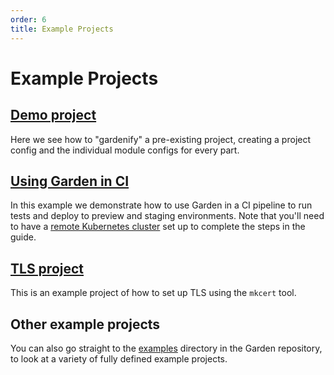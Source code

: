 ```yaml
---
order: 6
title: Example Projects
---
```

# Example Projects

## [Demo project](./demo-project.md)

Here we see how to "gardenify" a pre-existing project, creating a project config and the individual module configs for every part.

## [Using Garden in CI](./using-garden-in-ci.md)

In this example we demonstrate how to use Garden in a CI pipeline to run tests and deploy to preview and staging environments. Note that you'll need to have a [remote Kubernetes cluster](../guides/remote-kubernetes.md) set up to complete the steps in the guide.

## [TLS project](./tls-project.md)

This is an example project of how to set up TLS using the `mkcert` tool.

## Other example projects

You can also go straight to the [examples](https://github.com/garden-io/garden/tree/v0.11.1/examples) directory in the
Garden repository, to look at a variety of fully defined example projects.
